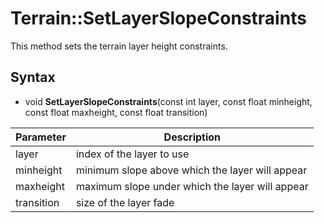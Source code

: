 # Terrain::SetLayerSlopeConstraints

This method sets the terrain layer height constraints.

## Syntax

- void **SetLayerSlopeConstraints**(const int layer, const float minheight, const float maxheight, const float transition)

| Parameter | Description |
|---|---|
| layer | index of the layer to use |
| minheight | minimum slope above which the layer will appear |
| maxheight | maximum slope under which the layer will appear |
| transition | size of the layer fade |
